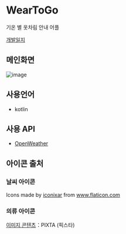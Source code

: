 # WearToGo 
기온 별 옷차림 안내 어플

[개발일지](https://jungspin.notion.site/WearToGo-f104b50ccb124b819d93f13d8afd88b9)

## 메인화면
![image](https://user-images.githubusercontent.com/79776712/134620009-e8e9673f-1a45-4f5c-9f0a-51b30d1315da.png)

## 사용언어
* kotlin
## 사용 API 
* [OpenWeather](https://openweathermap.org/current)

## 아이콘 출처
### 날씨 아이콘
Icons made by <a href="https://www.flaticon.com/authors/iconixar" title="iconixar">iconixar</a> from <a href="https://www.flaticon.com/" title="Flaticon">www.flaticon.com</a>

### 의류 아이콘
<a href="https://kr.pixtastock.com/">이미지 콘텐츠</a>：PIXTA (픽스타) 